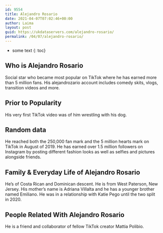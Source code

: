 ```yaml
---
id: 9554
title: Alejandro Rosario
date: 2021-04-07T07:02:46+00:00
author: Laima
layout: post
guid: https://ukdataservers.com/alejandro-rosario/
permalink: /04/07/alejandro-rosario/
---
```


* some text
{: toc}


## Who is Alejandro Rosario
                  
                  
                  
Social star who became most popular on TikTok where he has earned more than 5 million fans. His alejandrozario account includes comedy skits, vlogs, transition videos and more. 
                  
              
            
              
            
                
                
                
## Prior to Popularity
                  
                  
                  
His very first TikTok video was of him wrestling with his dog.
                  
              
            
              
            
                
                
                
## Random data
                  
                  
                  
He reached both the 250,000 fan mark and the 5 million hearts mark on TikTok in August of 2019. He has earned over 1.5 million followers on Instagram by posting different fashion looks as well as selfies and pictures alongside friends. 
                  
              
            
              
            
                
                
                
## Family & Everyday Life of Alejandro Rosario
                  
                  
                  
He&#8217;s of Costa Rican and Dominican descent. He is from West Paterson, New Jersey. His mother&#8217;s name is Adriana Villalta and he has a younger brother named Emiliano. He was in a relationship with Katie Pego until the two split in 2020.
                  
              
            
              
            
                
                
                
## People Related With Alejandro Rosario
                  
                  
                  
He is a friend and collaborator of fellow TikTok creator Mattia Polibio.
                  
              
            
              
            
                
              
            
              
              
            
            
              
            
          
          
          